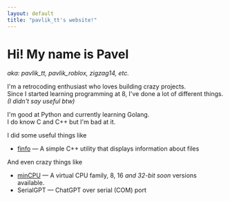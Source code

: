 ```yaml
---
layout: default
title: "pavlik_tt's website!"
---
```


# Hi! My name is Pavel
*aka: pavlik_tt, pavlik_roblox, zigzag14, etc.*

I'm a retrocoding enthusiast who loves building crazy projects.\
Since I started learning programming at 8, I've done a lot of different things. *(I didn't say useful btw)*

I'm good at Python and currently learning Golang.\
I do know C and C++ but I'm bad at it.

I did some useful things like
  - [finfo](https://github.com/pavlik-dev/finfo/) &mdash; A simple C++ utility that displays information about files

And even crazy things like
  - [minCPU](mincpu/) &mdash; A virtual CPU family, 8, 16 *and 32-bit soon* versions available.
  - SerialGPT &mdash; ChatGPT over serial (COM) port
